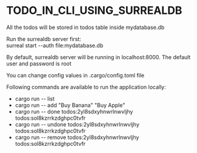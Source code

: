 # TODO_IN_CLI_USING_SURREALDB
All the todos will be stored in todos table inside mydatabase.db

Run the surrealdb server first:\
surreal start --auth file:mydatabase.db

By default, surrealdb server will be running in localhost:8000.
The default user and password is root

You can change config values in .cargo/config.toml file

Following commands are available to run the application locally:
* cargo run -- list
* cargo run -- add "Buy Banana" "Buy Apple"
* cargo run -- done todos:2yl8sdxyhnwrlnwvljhy todos:sol8kzrrkzdghpc0tvfr
* cargo run -- undone todos:2yl8sdxyhnwrlnwvljhy todos:sol8kzrrkzdghpc0tvfr
* cargo run -- remove todos:2yl8sdxyhnwrlnwvljhy todos:sol8kzrrkzdghpc0tvfr